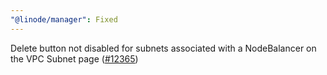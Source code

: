 ```yaml
---
"@linode/manager": Fixed
---
```


Delete button not disabled for subnets associated with a NodeBalancer on the VPC Subnet page ([#12365](https://github.com/linode/manager/pull/12365))
